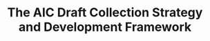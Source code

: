---
layout: report
pub_date: 2000-03-02
title: The AIC Draft Collection Strategy and Development Framework
authors: 
redirect_to: https://old.diglib.org/architectures/dcoverview.htm
org: DLF
seo:
  type: Report
description: ""
---